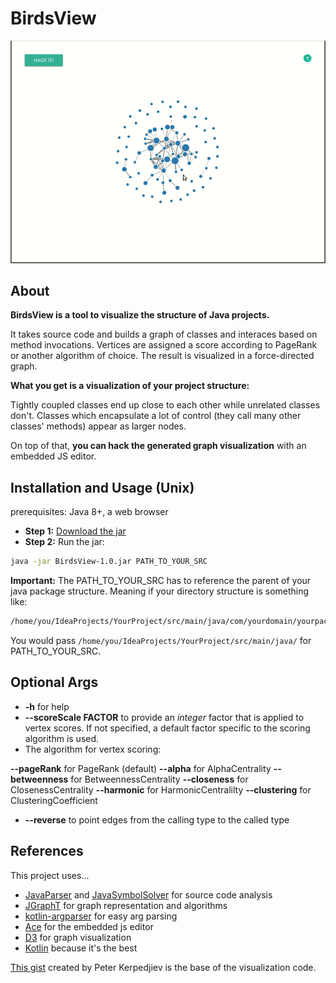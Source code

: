 # BirdsView
![](https://github.com/S4N0I/BirdsView/raw/master/birdsview.gif)

## About
**BirdsView is a tool to visualize the structure of Java projects.**

It takes source code and builds a graph of classes and interaces based on method invocations.
Vertices are assigned a score according to PageRank or another algorithm of choice.
The result is visualized in a force-directed graph.

**What you get is a visualization of your project structure:**

Tightly coupled classes end up close to each other while unrelated classes don't.
Classes which encapsulate a lot of control (they call many other classes' methods) appear as larger nodes.

On top of that, **you can hack the generated graph visualization** with an embedded JS editor.


## Installation and Usage (Unix)
prerequisites: Java 8+, a web browser

- **Step 1:** [Download the jar](https://github.com/S4N0I/BirdsView/raw/master/BirdsView-1.0.jar)
- **Step 2:** Run the jar:
```bash
java -jar BirdsView-1.0.jar PATH_TO_YOUR_SRC
```
**Important:**
The PATH_TO_YOUR_SRC has to reference the parent of your java package structure.
Meaning if your directory structure is something like:
```bash
/home/you/IdeaProjects/YourProject/src/main/java/com/yourdomain/yourpackage/YourClass.java
```

You would pass `/home/you/IdeaProjects/YourProject/src/main/java/` for PATH_TO_YOUR_SRC.

## Optional Args
- **-h** for help
- **--scoreScale FACTOR** to provide an _integer_ factor that is applied to vertex scores. If not specified, a default factor specific to the scoring algorithm is used.
- The algorithm for vertex scoring:

**--pageRank** for PageRank (default)
**--alpha** for AlphaCentrality
**--betweenness** for BetweennessCentrality
**--closeness** for ClosenessCentrality
**--harmonic** for HarmonicCentralilty
**--clustering** for ClusteringCoefficient
- **--reverse** to point edges from the calling type to the called type

## References
This project uses...

- [JavaParser](https://github.com/javaparser/javaparser) and [JavaSymbolSolver](https://github.com/javaparser/javasymbolsolver) for source code analysis
- [JGraphT](https://github.com/jgrapht/jgrapht) for graph representation and algorithms
- [kotlin-argparser](https://github.com/xenomachina/kotlin-argparser) for easy arg parsing
- [Ace](https://github.com/ajaxorg/ace) for the embedded js editor
- [D3](https://github.com/d3/d3d3js) for graph visualization
- [Kotlin](https://github.com/JetBrains/kotlin) because it's the best

[This gist](https://gist.github.com/pkerpedjiev/f2e6ebb2532dae603de13f0606563f5b) created by Peter Kerpedjiev is the base of the visualization code.


